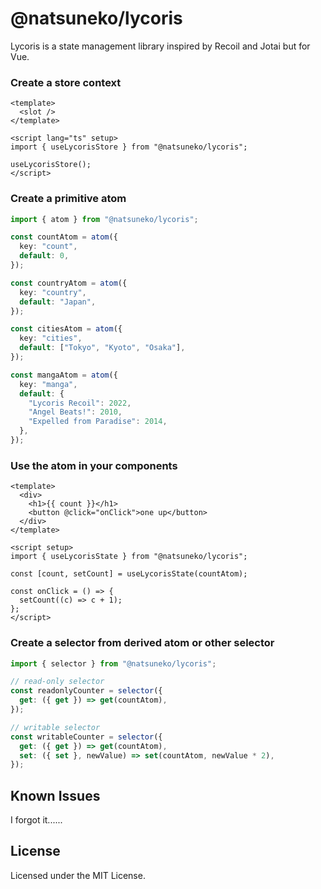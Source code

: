 # @natsuneko/lycoris

Lycoris is a state management library inspired by Recoil and Jotai but for Vue.

### Create a store context

```vue
<template>
  <slot />
</template>

<script lang="ts" setup>
import { useLycorisStore } from "@natsuneko/lycoris";

useLycorisStore();
</script>
```

### Create a primitive atom

```typescript
import { atom } from "@natsuneko/lycoris";

const countAtom = atom({
  key: "count",
  default: 0,
});

const countryAtom = atom({
  key: "country",
  default: "Japan",
});

const citiesAtom = atom({
  key: "cities",
  default: ["Tokyo", "Kyoto", "Osaka"],
});

const mangaAtom = atom({
  key: "manga",
  default: {
    "Lycoris Recoil": 2022,
    "Angel Beats!": 2010,
    "Expelled from Paradise": 2014,
  },
});
```

### Use the atom in your components

```vue
<template>
  <div>
    <h1>{{ count }}</h1>
    <button @click="onClick">one up</button>
  </div>
</template>

<script setup>
import { useLycorisState } from "@natsuneko/lycoris";

const [count, setCount] = useLycorisState(countAtom);

const onClick = () => {
  setCount((c) => c + 1);
};
</script>
```

### Create a selector from derived atom or other selector

```typescript
import { selector } from "@natsuneko/lycoris";

// read-only selector
const readonlyCounter = selector({
  get: ({ get }) => get(countAtom),
});

// writable selector
const writableCounter = selector({
  get: ({ get }) => get(countAtom),
  set: ({ set }, newValue) => set(countAtom, newValue * 2),
});
```

## Known Issues

I forgot it......

## License

Licensed under the MIT License.

